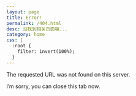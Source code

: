 ```yaml
---
layout: page
title: Error!
permalink: /404.html
desc: 没找到相关页面哦...
category: home
css: |
  :root {
    filter: invert(100%);
  }
---
```


<p>The requested URL was not found on this server.</p>
<p>I’m sorry, you can close this tab now.</p>
